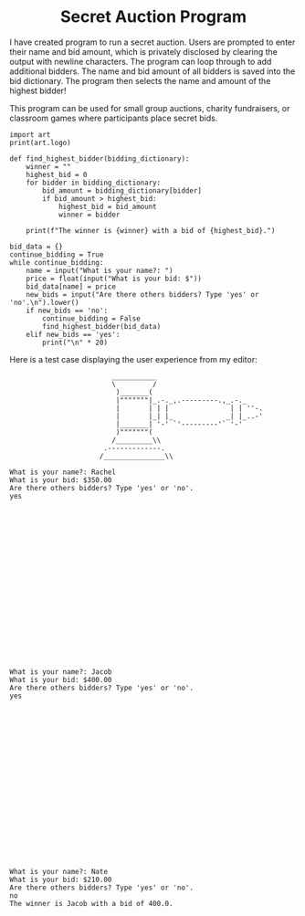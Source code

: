 <h1 align="center"> Secret Auction Program</h1>

I have created  program to run a secret auction. Users are prompted to enter their name and bid amount, which is privately disclosed by clearing the output with newline characters. The program can loop through to add additional bidders. The name and bid amount of all bidders is saved into the bid dictionary. The program then selects the name and amount of the highest bidder! 

This program can be used for small group auctions, charity fundraisers, or classroom games where participants place secret bids.

```
import art
print(art.logo)

def find_highest_bidder(bidding_dictionary):
    winner = ""
    highest_bid = 0
    for bidder in bidding_dictionary:
        bid_amount = bidding_dictionary[bidder]
        if bid_amount > highest_bid:
            highest_bid = bid_amount
            winner = bidder

    print(f"The winner is {winner} with a bid of {highest_bid}.")

bid_data = {}
continue_bidding = True
while continue_bidding:
    name = input("What is your name?: ")
    price = float(input("What is your bid: $"))
    bid_data[name] = price
    new_bids = input("Are there others bidders? Type 'yes' or 'no'.\n").lower()
    if new_bids == 'no':
        continue_bidding = False
        find_highest_bidder(bid_data)
    elif new_bids == 'yes':
        print("\n" * 20)
```

Here is a test case displaying the user experience from my editor:
```
                         ___________
                         \         /
                          )_______(
                          |"""""""|_.-._,.---------.,_.-._
                          |       | | |               | | ''-.
                          |       |_| |_             _| |_..-'
                          |_______| '-' `'---------'` '-'
                          )"""""""(
                         /_________\\
                       .-------------.
                      /_______________\\

What is your name?: Rachel
What is your bid: $350.00
Are there others bidders? Type 'yes' or 'no'.
yes





















What is your name?: Jacob
What is your bid: $400.00
Are there others bidders? Type 'yes' or 'no'.
yes





















What is your name?: Nate
What is your bid: $210.00
Are there others bidders? Type 'yes' or 'no'.
no
The winner is Jacob with a bid of 400.0.
```

